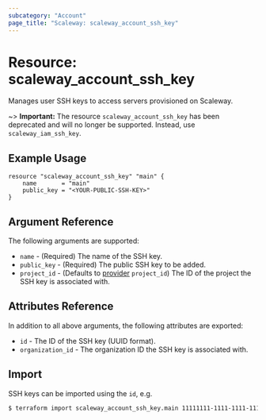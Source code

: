 ```yaml
---
subcategory: "Account"
page_title: "Scaleway: scaleway_account_ssh_key"
---
```


# Resource: scaleway_account_ssh_key

Manages user SSH keys to access servers provisioned on Scaleway.

~> **Important:**  The resource `scaleway_account_ssh_key` has been deprecated and will no longer be supported. Instead, use `scaleway_iam_ssh_key`.

## Example Usage

```hcl
resource "scaleway_account_ssh_key" "main" {
    name 	   = "main"
    public_key = "<YOUR-PUBLIC-SSH-KEY>"
}
```

## Argument Reference

The following arguments are supported:

- `name` - (Required) The name of the SSH key.
- `public_key` - (Required) The public SSH key to be added.
- `project_id` - (Defaults to [provider](../index.md#project_id) `project_id`) The ID of the project the SSH key is associated with.

## Attributes Reference

In addition to all above arguments, the following attributes are exported:

- `id` - The ID of the SSH key (UUID format).
- `organization_id` - The organization ID the SSH key is associated with.

## Import

SSH keys can be imported using the `id`, e.g.

```bash
$ terraform import scaleway_account_ssh_key.main 11111111-1111-1111-1111-111111111111
```
